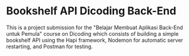 # Bookshelf API Dicoding Back-End

This is a project submission for the "Belajar Membuat Aplikasi Back-End untuk Pemula" course on Dicoding which consists of building a simple bookshelf API using the Hapi framework, Nodemon for automatic server restarting, and Postman for testing.
